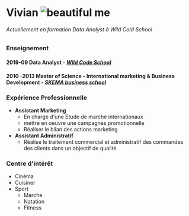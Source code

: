 # **Vivian**        ![beautiful me](https://archzine.fr/wp-content/uploads/2018/03/belle-photo-adorable-animal-image-fond-d-e%CC%81cran-amusement-fond-d-e%CC%81cran-ordinateur-fond-d-e%CC%81cran-drole-image.jpg)
###### _Actuellement en formation Data Analyst à Wild Cold School_


### Enseignement   


#### 2019-09   **Data Analyst** - [**_Wild Code School_**](https://www.youtube.com/watch?v=J5_vcGLSPBc&feature=youtu.be) 


#### 2010 -2013 **Master of Science** - International marketing & Business Development - [**_SKEMA business school_**](https://www.youtube.com/watch?v=KduX25r1c6w) 


### Expérience Professionnelle
* **Assistant Marketing**
  * En charge d'une Etude de marché internationaux
  * mettre en oeuvre une campagnes promotionnelle
  * Réaliser le bilan des actions marketing
* **Assistant Administratif**
  * Réalise le traitement commercial et administratif des commandes des clients dans un objectif de qualité  
 
### Centre d'intérêt
* Cinéma
* Cuisiner
* Sport
  * Marche
  * Natation
  * Fitness

